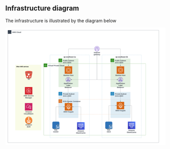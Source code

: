## Infrastructure diagram

The infrastructure is illustrated by the diagram below

![infrastructure-diagram](assets/infrastructure-diagram.png)
